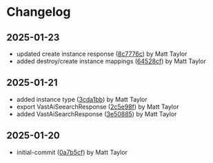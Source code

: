 # Changelog


## 2025-01-23
- updated create instance response ([8c7776c](https://github.com/mjt-services/vastai-common-2025/commit/8c7776ce8aade08ae807386fed7dd63937cb047a)) by Matt Taylor
- added destroy/create instance mappings ([64528cf](https://github.com/mjt-services/vastai-common-2025/commit/64528cf2f9e33cfe416f9710b09ab70788706674)) by Matt Taylor

## 2025-01-21
- added instance type ([3cda1bb](https://github.com/mjt-services/vastai-common-2025/commit/3cda1bbc28401abbffdcd22854e95eab3bd72ddf)) by Matt Taylor
- export VastAiSeearchResponse ([2c5e98f](https://github.com/mjt-services/vastai-common-2025/commit/2c5e98fe3664bd8591ca0902420da927c0d751d7)) by Matt Taylor
- added VastAiSearchResponse ([3e50885](https://github.com/mjt-services/vastai-common-2025/commit/3e50885cabbc10f8e8ee1c8f6c873e69efb4441c)) by Matt Taylor

## 2025-01-20
- initial-commit ([0a7b5cf](https://github.com/mjt-services/vastai-common-2025/commit/0a7b5cfbea0b694d46febc42829bf5e53fa9a01a)) by Matt Taylor
